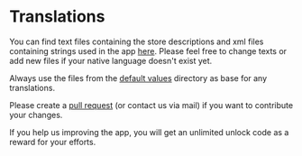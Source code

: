 Translations
===================

You can find text files containing the store descriptions and xml files containing strings used in the app [here](https://github.com/Steppschuh/RemoteControlServer/tree/master/Language%20files). Please feel free to change texts or add new files if your native language doesn't exist yet.

Always use the files from the [default values](https://github.com/Steppschuh/RemoteControlServer/tree/master/Language%20files/values) directory as base for any translations.

Please create a [pull request](https://help.github.com/articles/creating-a-pull-request/) (or contact us via mail) if you want to contribute your changes.

If you help us improving the app, you will get an unlimited unlock code as a reward for your efforts.
